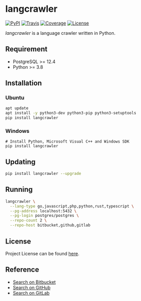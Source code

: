 # langcrawler

[![PyPI](https://img.shields.io/pypi/v/langcrawler.svg?color=brightgreen)](https://pypi.org/project/langcrawler/)
[![Travis](https://travis-ci.com/craftslab/langcrawler.svg?branch=master)](https://travis-ci.com/craftslab/langcrawler)
[![Coverage](https://coveralls.io/repos/github/craftslab/langcrawler/badge.svg?branch=master)](https://coveralls.io/github/craftslab/langcrawler?branch=master)
[![License](https://img.shields.io/github/license/craftslab/langcrawler.svg?color=brightgreen)](https://github.com/craftslab/langcrawler/blob/master/LICENSE)



*langcrawler* is a language crawler written in Python.



## Requirement

- PostgreSQL >= 12.4
- Python >= 3.8



## Installation

### Ubuntu

```bash
apt update
apt install -y python3-dev python3-pip python3-setuptools
pip install langcrawler
```

### Windows

```
# Install Python, Microsoft Visual C++ and Windows SDK
pip install langcrawler
```



## Updating

```bash
pip install langcrawler --upgrade
```



## Running

```bash
langcrawler \
  --lang-type go,javascript,php,python,rust,typescript \
  --pg-address localhost:5432 \
  --pg-login postgres/postgres \
  --repo-count 2 \
  --repo-host bitbucket,github,gitlab
```



## License

Project License can be found [here](https://github.com/craftslab/langcrawler/blob/master/LICENSE).



## Reference

- [Search on Bitbucket](https://developer.atlassian.com/server/bitbucket/reference/rest-api/)
- [Search on GitHub](https://developer.github.com/v3/search/)
- [Search on GitLab](https://docs.gitlab.com/ee/api/api_resources.html)
